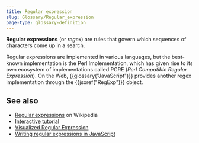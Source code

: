 ```yaml
---
title: Regular expression
slug: Glossary/Regular_expression
page-type: glossary-definition
---
```




**Regular expressions** (or _regex_) are rules that govern which sequences of characters come up in a search.

Regular expressions are implemented in various languages, but the best-known implementation is the Perl Implementation, which has given rise to its own ecosystem of implementations called PCRE (_Perl Compatible Regular Expression_). On the Web, {{glossary("JavaScript")}} provides another regex implementation through the {{jsxref("RegExp")}} object.

## See also

- [Regular expressions](https://en.wikipedia.org/wiki/Regular_expressions) on Wikipedia
- [Interactive tutorial](https://regexone.com/)
- [Visualized Regular Expression](https://regexper.com/)
- [Writing regular expressions in JavaScript](/Web/JavaScript/Guide/Regular_expressions)

